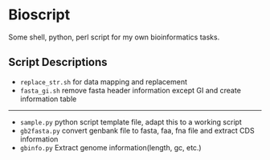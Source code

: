 # Bioscript

Some shell, python, perl script for my own bioinformatics tasks.

## Script Descriptions

- `replace_str.sh`	for data mapping and replacement
- `fasta_gi.sh`		remove fasta header information except GI and create information table 

----

- `sample.py`		python script template file, adapt this to a working script
- `gb2fasta.py`		convert genbank file to fasta, faa, fna file and extract CDS information
- `gbinfo.py`		Extract genome information(length, gc, etc.)
